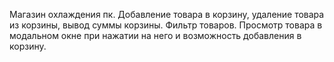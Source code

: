 Магазин охлаждения пк.
Добавление товара в корзину, удаление товара из корзины, вывод суммы корзины.
Фильтр товаров. Просмотр товара в модальном окне при нажатии на него и возможность добавления в корзину.